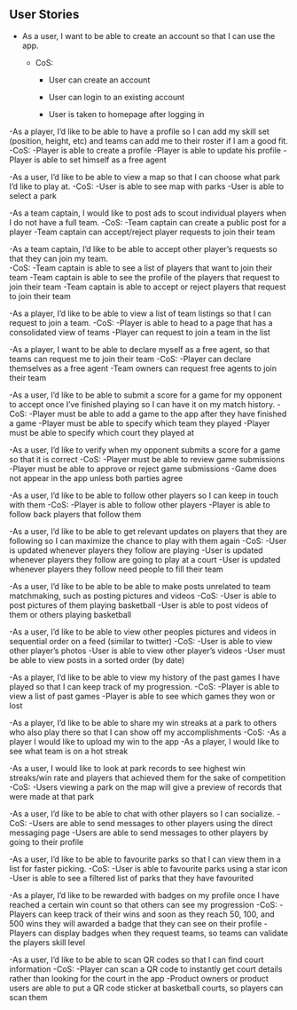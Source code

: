 ## **User Stories**


- As a user, I want to be able to create an account so that I can use the app. 


  - CoS: 
  
  
	  - User can create an account 
	  
	  
	  - User can login to an existing account 
	  
	  
	  - User is taken to homepage after logging in 


-As a player, I’d like to be able to have a profile so I can add my skill set (position, height, etc) and teams can add me to their roster if I am a good fit.
	-CoS:
	  -Player is able to create a profile
	  -Player is able to update his profile
	  -Player is able to set himself as a free agent 


-As a user, I’d like to be able to view a map so that I can choose what park I’d like to play at. 
	-CoS: 
	  -User is able to see map with parks
	  -User is able to select a park 


-As a team captain, I would like to post ads to scout individual players when I do not have a full team.
	-CoS:
	  -Team captain can create a public post for a player
	  -Team captain can accept/reject player requests to join their team


-As a team captain, I’d like to be able to accept other player’s requests so that they can join my team.  
  -CoS:
	  -Team captain is able to see a list of players that want to join their team
	  -Team captain is able to see the profile of the players that request to join their team
	  -Team captain is able to accept or reject players that request to join their team


-As a player, I’d like to be able to view a list of team listings so that I can request to join a team. 
	-CoS:
	  -Player is able to head to a page that has a consolidated view of teams
	  -Player can request to join a team in the list


-As a player, I want to be able to declare myself as a free agent, so that teams can request me to join their team
	-CoS:
	  -Player can declare themselves as a free agent
	  -Team owners can request free agents to join their team


-As a user, I’d like to be able to submit a score for a game for my opponent to accept once I’ve finished playing so I can have it on my match history.
	-CoS:
	  -Player must be able to add a game to the app after they have finished a game
	  -Player must be able to specify which team they played
	  -Player must be able to specify which court they played at


-As a user, I’d like to verify when my opponent submits a score for a game so that it is correct
	-CoS:
	  -Player must be able to review game submissions
	  -Player must be able to approve or reject game submissions
	  -Game does not appear in the app unless both parties agree
    
    
-As a user, I’d like to be able to follow other players so I can keep in touch with them
 -CoS:
	  -Player is able to follow other players
	  -Player is able to follow back players that follow them


-As a user, I’d like to be able to get relevant updates on players that they are following so I can maximize the chance to play with them again
	-CoS:
	  -User is updated whenever players they follow are playing
    -User is updated whenever players they follow are going to play at a court
    -User is updated whenever players they follow need people to fill their team 


-As a user, I’d like to be able to be able to make posts unrelated to team matchmaking, such as posting pictures and videos
	-CoS:
	  -User is able to post pictures of them playing basketball
	  -User is able to post videos of them or others playing basketball


-As a user, I’d like to be able to view other peoples pictures and videos in sequential order on a feed (similar to twitter)
	-CoS:
	  -User is able to view other player’s photos
	  -User is able to view other player’s videos
	  -User must be able to view posts in a sorted order (by date)


-As a player, I’d like to be able to view my history of the past games I have played so that I can keep track of my progression.
	-CoS:
	  -Player is able to view a list of past games
	  -Player is able to see which games they won or lost


-As a player, I’d like to be able to share my win streaks at a park to others who also play there so that I can show off my accomplishments
	-CoS:
	  -As a player I would like to upload my win to the app
	  -As a player, I would like to see what team is on a hot streak


-As a user, I would like to look at park records to see highest win streaks/win rate and players that achieved them for the sake of competition
	-CoS:
    -Users viewing a park on the map will give a preview of records that were made at that park

-As a user, I’d like to be able to chat with other players so I can socialize.
  -CoS:
    -Users are able to send messages to other players using the direct messaging page
    -Users are able to send messages to other players by going to their profile 


-As a user, I’d like to be able to favourite parks so that I can view them in a list for faster picking. 
	-CoS:
	  -User is able to favourite parks using a star icon
	  -User is able to see a filtered list of parks that they have favourited


-As a player, I’d like to be rewarded with badges on my profile once I have reached a certain win count so that others can see my progression
	-CoS:
	  -Players can keep track of their wins and soon as they reach 50, 100, and 500 wins they will awarded a badge that they can see on their profile
    -Players can display badges when they request teams, so teams can validate the players skill level


-As a user, I’d like to be able to scan QR codes so that I can find court information
	-CoS:
    -Player can scan a QR code to instantly get court details rather than looking for the court in the app 
    -Product owners or product users are able to put a QR code sticker at basketball courts, so players can scan them
